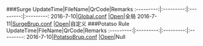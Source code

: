 ###Surge
UpdateTime|FileName|QrCode|Remarks
:---------:|:---------:|:---------:|:---------:
2016-7-10|[Global.conf](https://raw.githubusercontent.com/Brywmzl/Conf/master/ConfFile/Global.conf) |[Open](http://qr.liantu.com/api.php?&w=500&text=https://raw.githubusercontent.com/Brywmzl/Conf/master/ConfFile/Global.conf)|全局
2016-7-11|[SurgeBrup.conf](https://raw.githubusercontent.com/Brywmzl/Conf/master/ConfFile/SurgeBrup.conf) |[Open](http://qr.liantu.com/api.php?&w=500&text=https://raw.githubusercontent.com/Brywmzl/Conf/master/ConfFile/SurgeBrup.conf)|自定义
###Potatso Rule
UpdateTime|FileName|QrCode|Remarks
:---------:|:---------:|:---------:|:---------:
2016-7-10|[PotatsoBrup.conf](https://raw.githubusercontent.com/Brywmzl/Conf/master/ConfFile/PotatsoBrup) |[Open](http://qr.liantu.com/api.php?&w=500&text=https://raw.githubusercontent.com/Brywmzl/Conf/master/ConfFile/PotatsoBrup)|Null
